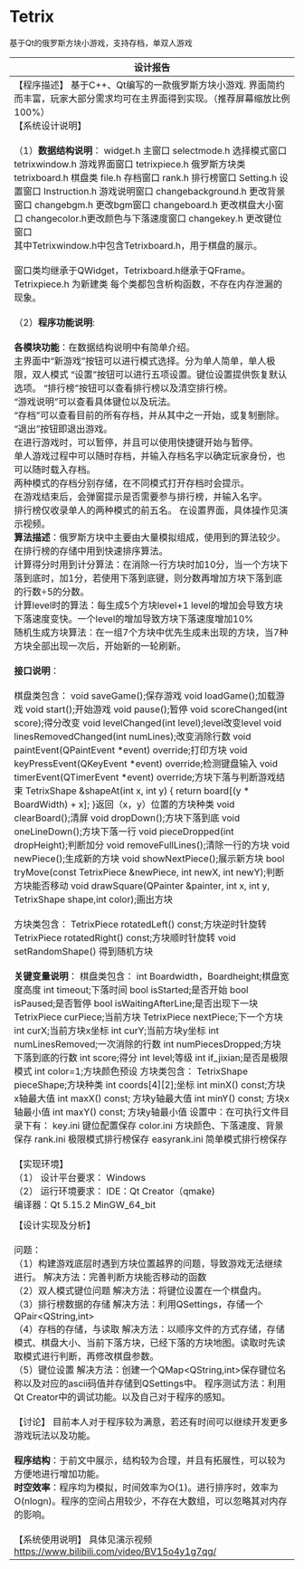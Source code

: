 # Tetrix

基于Qt的俄罗斯方块小游戏，支持存档，单双人游戏

| **设计报告**                                                 |
| ------------------------------------------------------------ |
| 【程序描述】  基于C++、Qt编写的一款俄罗斯方块小游戏.  界面简约而丰富，玩家大部分需求均可在主界面得到实现。（推荐屏幕缩放比例100%）<br /> 【系统设计说明】  <br /><br />（1）**数据结构说明**：  widget.h 主窗口  selectmode.h 选择模式窗口  tetrixwindow.h 游戏界面窗口  tetrixpiece.h 俄罗斯方块类  tetrixboard.h 棋盘类  file.h 存档窗口  rank.h 排行榜窗口  Setting.h 设置窗口  Instruction.h 游戏说明窗口  changebackground.h 更改背景窗口  changebgm.h 更改bgm窗口  changeboard.h 更改棋盘大小窗口  changecolor.h更改颜色与下落速度窗口  changekey.h 更改键位窗口 <br />其中Tetrixwindow.h中包含Tetrixboard.h，用于棋盘的展示。  <br /><br />窗口类均继承于QWidget，Tetrixboard.h继承于QFrame。Tetrixpiece.h 为新建类  每个类都包含析构函数，不存在内存泄漏的现象。   <br /><br />（2）**程序功能说明**:     <br /><br />**各模块功能**：在数据结构说明中有简单介绍。  <br />主界面中“新游戏”按钮可以进行模式选择。分为单人简单，单人极限，双人模式  “设置”按钮可以进行五项设置。键位设置提供恢复默认选项。  “排行榜”按钮可以查看排行榜以及清空排行榜。 <br />“游戏说明”可以查看具体键位以及玩法。  <br />“存档”可以查看目前的所有存档，并从其中之一开始，或复制删除。<br />“退出”按钮即退出游戏。  <br />在进行游戏时，可以暂停，并且可以使用快捷键开始与暂停。<br />单人游戏过程中可以随时存档，并输入存档名字以确定玩家身份，也可以随时载入存档。<br />两种模式的存档分别存储，在不同模式打开存档时会提示。  <br />在游戏结束后，会弹窗提示是否需要参与排行榜，并输入名字。<br />排行榜仅收录单人的两种模式的前五名。  在设置界面，具体操作见演示视频。    <br /> **算法描述**：俄罗斯方块中主要由大量模拟组成，使用到的算法较少。  <br />在排行榜的存储中用到快速排序算法。  <br />计算得分时用到计分算法：在消除一行方块时加10分，当一个方块下落到底时，加1分，若使用下落到底键，则分数再增加方块下落到底的行数÷5的分数。  <br />计算level时的算法：每生成5个方块level+1  level的增加会导致方块下落速度变快。一个level的增加导致方块下落速度增加10%  <br />随机生成方块算法：在一组7个方块中优先生成未出现的方块，当7种方块全部出现一次后，开始新的一轮刷新。     <br /><br />**接口说明**：  <br /><br />棋盘类包含：  void saveGame();保存游戏  void loadGame();加载游戏  void start();开始游戏  void pause();暂停  void scoreChanged(int score);得分改变   void levelChanged(int level);level改变level  void linesRemovedChanged(int numLines);改变消除行数  void paintEvent(QPaintEvent *event)  override;打印方块  void keyPressEvent(QKeyEvent *event)  override;检测键盘输入  void timerEvent(QTimerEvent *event)  override;方块下落与判断游戏结束  TetrixShape &shapeAt(int x, int y) {  return board[(y * BoardWidth) + x]; }返回（x，y）位置的方块种类  void clearBoard();清屏  void dropDown();方块下落到底  void oneLineDown();方块下落一行  void pieceDropped(int dropHeight);判断加分  void removeFullLines();清除一行的方块  void newPiece();生成新的方块  void showNextPiece();展示新方块  bool tryMove(const TetrixPiece  &newPiece, int newX, int newY);判断方块能否移动  void drawSquare(QPainter &painter, int  x, int y, TetrixShape shape,int color);画出方块     <br /><br />方块类包含：  TetrixPiece rotatedLeft() const;方块逆时针旋转  TetrixPiece rotatedRight() const;方块顺时针旋转  void setRandomShape() 得到随机方块     <br /><br />**关键变量说明**：  棋盘类包含：  int Boardwidth，Boardheight;棋盘宽度高度  int timeout;下落时间  bool isStarted;是否开始  bool isPaused;是否暂停  bool isWaitingAfterLine;是否出现下一块  TetrixPiece curPiece;当前方块  TetrixPiece nextPiece;下一个方块  int curX;当前方块x坐标  int curY;当前方块y坐标  int numLinesRemoved;一次消除的行数  int numPiecesDropped;方块下落到底的行数  int score;得分  int level;等级  int if_jixian;是否是极限模式  int color=1;方块颜色预设     方块类包含：  TetrixShape pieceShape;方块种类  int coords[4][2];坐标  int minX() const;方块x轴最大值  int maxX() const; 方块y轴最大值  int minY() const; 方块x轴最小值  int maxY() const; 方块y轴最小值     设置中：在可执行文件目录下有：  key.ini 键位配置保存  color.ini 方块颜色、下落速度、背景保存  rank.ini 极限模式排行榜保存  easyrank.ini 简单模式排行榜保存     <br /><br />【实现环境】  <br />（1）   设计平台要求：  Windows    <br />（2）   运行环境要求：  IDE：Qt Creator（qmake)  <br />             编译器：Qt 5.15.2 MinGW_64_bit |
|                                                              |
| 【设计实现及分析】   <br /><br />问题：  <br />（1）构建游戏底层时遇到方块位置越界的问题，导致游戏无法继续进行。  解决方法：完善判断方块能否移动的函数  <br />（2）双人模式键位问题  解决方法：将键位设置在一个棋盘内。  <br />（3）排行榜数据的存储  解决方法：利用QSettings，存储一个QPair<QString,int>  <br />（4）存档的存储，与读取  解决方法：以顺序文件的方式存储，存储模式、棋盘大小、当前下落方块，已经下落的方块地图。读取时先读取模式进行判断，再修改棋盘参数。  <br />（5）键位设置  解决方法：创建一个QMap<QString,int>保存键位名称以及对应的ascii码值并存储到QSettings中。  程序测试方法：利用Qt Creator中的调试功能。以及自己对于程序的感知。 <br />    <br />【讨论】  目前本人对于程序较为满意，若还有时间可以继续开发更多游戏玩法以及功能。<br />  <br />**程序结构**：于前文中展示，结构较为合理，并且有拓展性，可以较为方便地进行增加功能。  <br />**时空效率**：程序均为模拟，时间效率为O(1)。进行排序时，效率为O(nlogn)。程序的空间占用较少，不存在大数组，可以忽略其对内存的影响。    <br /><br />【系统使用说明】  具体见演示视频 https://www.bilibili.com/video/BV15o4y1g7qg/ |

 
